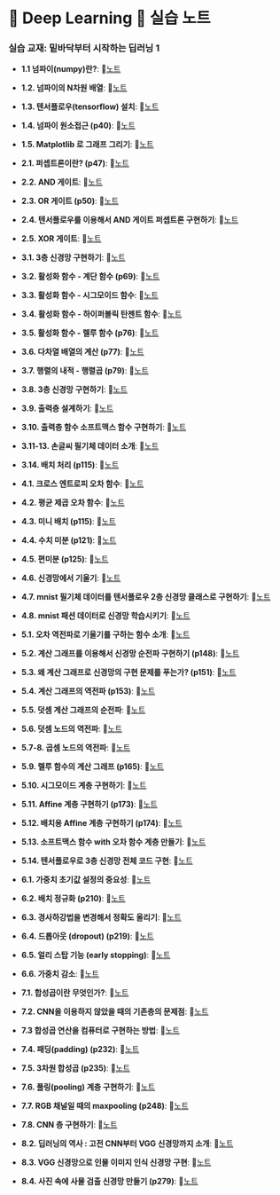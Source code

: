 # 🧠 Deep Learning 📕 실습 노트
### 실습 교재: 밑바닥부터 시작하는 딥러닝 1

- **1.1 넘파이(numpy)란?**: 📝[노트](https://edgeun.notion.site/0930_-_numpy-matplotlib-111a6bc551d880448616f0d1c562ab05#111a6bc551d8804e8fdccfb7193b4b11)

- **1.2. 넘파이의 N차원 배열**: 📝[노트](https://edgeun.notion.site/0930_-_numpy-matplotlib-111a6bc551d880448616f0d1c562ab05#111a6bc551d880c4bbe4fc7eee9c22f2)

- **1.3. 텐서플로우(tensorflow) 설치**: 📝[노트](https://edgeun.notion.site/0930_-_numpy-matplotlib-111a6bc551d880448616f0d1c562ab05#111a6bc551d880c7aa4afc3963cee781)

- **1.4. 넘파이 원소접근 (p40)**: 📝[노트](https://edgeun.notion.site/0930_-_numpy-matplotlib-111a6bc551d880448616f0d1c562ab05#111a6bc551d8808d9027d9089ee764a0)

- **1.5. Matplotlib 로 그래프 그리기**: 📝[노트](https://edgeun.notion.site/0730_Python_-if-2-if-elif-41f4f6245ea7460cb26f7ee0899589ea#1045acd1ce6747ac89965890510e9db0)

- **2.1. 퍼셉트론이란? (p47)**: 📝[노트](https://edgeun.notion.site/1002_-_Matplotlib-113a6bc551d88065b7f2e0000424b4cf#113a6bc551d88085b50df4f2319045a4)

- **2.2. AND 게이트**: 📝[노트](https://edgeun.notion.site/1002_-_Matplotlib-113a6bc551d88065b7f2e0000424b4cf#113a6bc551d880af946ff178faf9baab)

- **2.3. OR 게이트 (p50)**: 📝[노트](https://edgeun.notion.site/1002_-_Matplotlib-113a6bc551d88065b7f2e0000424b4cf#113a6bc551d880a68e2cef01f71b875e)

- **2.4. 텐서플로우를 이용해서 AND 게이트 퍼셉트론 구현하기**: 📝[노트](https://edgeun.notion.site/1002_-_Matplotlib-113a6bc551d88065b7f2e0000424b4cf#113a6bc551d88041823fcc4855ed03c0)

- **2.5. XOR 게이트**: 📝[노트](https://edgeun.notion.site/1002_-_Matplotlib-113a6bc551d88065b7f2e0000424b4cf#113a6bc551d8802182a1f16116dd96d3)

- **3.1. 3층 신경망 구현하기**: 📝[노트](https://edgeun.notion.site/1002_-_Matplotlib-113a6bc551d88065b7f2e0000424b4cf#113a6bc551d880259772c052cc6e8b2c)

- **3.2. 활성화 함수 - 계단 함수 (p69)**: 📝[노트](https://edgeun.notion.site/1002_-_Matplotlib-113a6bc551d88065b7f2e0000424b4cf#113a6bc551d88061b1ede07112dc494a)

- **3.3. 활성화 함수 - 시그모이드 함수**: 📝[노트](https://edgeun.notion.site/1002_-_Matplotlib-113a6bc551d88065b7f2e0000424b4cf#113a6bc551d880558231fa49fc3953cd)

- **3.4. 활성화 함수 - 하이퍼볼릭 탄젠트 함수**: 📝[노트](https://edgeun.notion.site/1004_-_-115a6bc551d880269b35ec12408aa60a#115a6bc551d88087b516f2da22c7bf5f)

- **3.5. 활성화 함수 - 렐루 함수 (p76)**: 📝[노트](https://edgeun.notion.site/1004_-_-115a6bc551d880269b35ec12408aa60a#115a6bc551d8801aa2dbcd9ac536908d)

- **3.6. 다차열 배열의 계산 (p77)**: 📝[노트](https://edgeun.notion.site/1004_-_-115a6bc551d880269b35ec12408aa60a#115a6bc551d88069aafdc654947381ca)

- **3.7. 행렬의 내적 - 행렬곱 (p79)**: 📝[노트](https://edgeun.notion.site/1004_-_-115a6bc551d880269b35ec12408aa60a#115a6bc551d880c9b161f30ce0d7acb0)

- **3.8. 3층 신경망 구현하기**: 📝[노트](https://edgeun.notion.site/1004_-_-115a6bc551d880269b35ec12408aa60a#115a6bc551d88056868bcdcef129f23a)

- **3.9. 출력층 설계하기**: 📝[노트](https://edgeun.notion.site/1004_-_-115a6bc551d880269b35ec12408aa60a#115a6bc551d880aebb09c0660a528170)

- **3.10. 출력층 함수 소프트맥스 함수 구현하기**: 📝[노트](https://edgeun.notion.site/1007_-_-118a6bc551d8809098f3fef22bb242ee#118a6bc551d8800daff6d5db62c19f5e)

- **3.11-13. 손글씨 필기체 데이터 소개**: 📝[노트](https://edgeun.notion.site/1007_-_-118a6bc551d8809098f3fef22bb242ee#118a6bc551d880098e43da6d2fbfdb13)

- **3.14. 배치 처리 (p115)**: 📝[노트](https://edgeun.notion.site/1007_-_-118a6bc551d8809098f3fef22bb242ee#118a6bc551d880fbaa0fc431b0aa102b)

- **4.1. 크로스 엔트로피 오차 함수**: 📝[노트](https://edgeun.notion.site/1007_-_-118a6bc551d8809098f3fef22bb242ee#118a6bc551d8808abce0d727fe997a21)

- **4.2. 평균 제곱 오차 함수**: 📝[노트](https://edgeun.notion.site/1007_-_-118a6bc551d8809098f3fef22bb242ee#118a6bc551d880699b8ccc60b6a349d5)

- **4.3. 미니 배치 (p115)**: 📝[노트](https://edgeun.notion.site/1008_-_-mnist-119a6bc551d88017b97dc41dd6ccef75#119a6bc551d880d8918ff8fb80cbfc52)

- **4.4. 수치 미분 (p121)**: 📝[노트](https://edgeun.notion.site/1008_-_-mnist-119a6bc551d88017b97dc41dd6ccef75#119a6bc551d880c6a1b6e6ff9bfcb836)

- **4.5. 편미분 (p125)**: 📝[노트](https://edgeun.notion.site/1008_-_-mnist-119a6bc551d88017b97dc41dd6ccef75#119a6bc551d8801caa0fe9f37018fb82)

- **4.6. 신경망에서 기울기**: 📝[노트](https://edgeun.notion.site/1008_-_-mnist-119a6bc551d88017b97dc41dd6ccef75#119a6bc551d88023be83e84564e0f795)

- **4.7. mnist 필기체 데이터를 텐서플로우 2층 신경망 클래스로 구현하기**: 📝[노트](https://edgeun.notion.site/1008_-_-mnist-119a6bc551d88017b97dc41dd6ccef75#119a6bc551d8808f8a5bfbf86d332421)

- **4.8. mnist 패션 데이터로 신경망 학습시키기**: 📝[노트](https://edgeun.notion.site/1008_-_-mnist-119a6bc551d88017b97dc41dd6ccef75#119a6bc551d88093b300c555a386032a)

- **5.1. 오차 역전파로 기울기를 구하는 함수 소개**: 📝[노트](https://edgeun.notion.site/1010_-_-2-11ba6bc551d88063bc05cff8b896d34b#11ba6bc551d880e79892d93f6b4e5231)

- **5.2. 계산 그래프를 이용해서 신경망 순전파 구현하기 (p148)**: 📝[노트](https://edgeun.notion.site/1010_-_-2-11ba6bc551d88063bc05cff8b896d34b#11ba6bc551d880549fdfcfc09df6aea2)

- **5.3. 왜 계산 그래프로 신경망의 구현 문제를 푸는가? (p151)**: 📝[노트](https://edgeun.notion.site/1010_-_-2-11ba6bc551d88063bc05cff8b896d34b#11ba6bc551d88038bd20f946ea9e7367)

- **5.4. 계산 그래프의 역전파 (p153)**: 📝[노트](https://edgeun.notion.site/1010_-_-2-11ba6bc551d88063bc05cff8b896d34b#11ba6bc551d88040a702e8c375de4469)

- **5.5. 덧셈 계산 그래프의 순전파**: 📝[노트](https://edgeun.notion.site/1010_-_-2-11ba6bc551d88063bc05cff8b896d34b#11ba6bc551d880149a49dd9cc1e5f46f)

- **5.6. 덧셈 노드의 역전파**: 📝[노트](https://edgeun.notion.site/1010_-_-2-11ba6bc551d88063bc05cff8b896d34b#11ba6bc551d8807a8cdbf62914ffecff)

- **5.7-8. 곱셈 노드의 역전파**: 📝[노트](https://edgeun.notion.site/1010_-_-2-11ba6bc551d88063bc05cff8b896d34b#11ba6bc551d880118602f806ff48e940)

- **5.9. 렐루 함수의 계산 그래프 (p165)**: 📝[노트](https://edgeun.notion.site/1011_-_-with-11ca6bc551d88053bd3bd9c18b99e180#11ca6bc551d880fa95b4d839ff32a0cf)

- **5.10. 시그모이드 계층 구현하기**: 📝[노트](https://edgeun.notion.site/1011_-_-with-11ca6bc551d88053bd3bd9c18b99e180#11ca6bc551d88093a9d7d5fbf42c0a64)

- **5.11. Affine 계층 구현하기 (p173)**: 📝[노트](https://edgeun.notion.site/1011_-_-with-11ca6bc551d88053bd3bd9c18b99e180#11ca6bc551d88088a641d20e82b14354)

- **5.12. 배치용 Affine 계층 구현하기 (p174)**: 📝[노트](https://edgeun.notion.site/1011_-_-with-11ca6bc551d88053bd3bd9c18b99e180#11ca6bc551d880b194abfdd7a465815e)

- **5.13. 소프트맥스 함수 with 오차 함수 계층 만들기**: 📝[노트](https://edgeun.notion.site/1011_-_-with-11ca6bc551d88053bd3bd9c18b99e180#11ca6bc551d88096919ef76e2d27880b)

- **5.14. 텐서플로우로 3층 신경망 전체 코드 구현**: 📝[노트](https://edgeun.notion.site/1014_-_-3-11fa6bc551d88069a1caef6c481251cd#11fa6bc551d88021b112f9b6703755b7)

- **6.1. 가중치 초기값 설정의 중요성**: 📝[노트](https://edgeun.notion.site/1014_-_-3-11fa6bc551d88069a1caef6c481251cd#11fa6bc551d8800c9e91f19518acfab7)

- **6.2. 배치 정규화 (p210)**: 📝[노트](https://edgeun.notion.site/1014_-_-3-11fa6bc551d88069a1caef6c481251cd#11fa6bc551d8804c9e9bcc4ce3fbaeb9)

- **6.3. 경사하강법을 변경해서 정확도 올리기**: 📝[노트](https://edgeun.notion.site/1014_-_-3-11fa6bc551d88069a1caef6c481251cd#11fa6bc551d880cab41ee10199534a45)

- **6.4. 드롭아웃 (dropout) (p219)**: 📝[노트](https://edgeun.notion.site/1015_-_-dropout-p219-11fa6bc551d880d6aa5ac325c2ef98fb#120a6bc551d8804f8716e42984413e3c)

- **6.5. 얼리 스탑 기능 (early stopping)**: 📝[노트](https://edgeun.notion.site/1015_-_-dropout-p219-11fa6bc551d880d6aa5ac325c2ef98fb#120a6bc551d880bca440ce2c1af01e5b)

- **6.6. 가중치 감소**: 📝[노트](https://edgeun.notion.site/1015_-_-dropout-p219-11fa6bc551d880d6aa5ac325c2ef98fb#120a6bc551d880fd907cf9de7fdc7bb7)

- **7.1. 합성곱이란 무엇인가?**: 📝[노트](https://edgeun.notion.site/1015_-_-dropout-p219-11fa6bc551d880d6aa5ac325c2ef98fb#120a6bc551d880d7ba8ee4fd6b831250)

- **7.2. CNN을 이용하지 않았을 때의 기존층의 문제점**: 📝[노트](https://edgeun.notion.site/1015_-_-dropout-p219-11fa6bc551d880d6aa5ac325c2ef98fb#120a6bc551d8809bb546cd00da116bf7)

- **7.3 합성곱 연산을 컴퓨터로 구현하는 방법**: 📝[노트](https://edgeun.notion.site/1015_-_-dropout-p219-11fa6bc551d880d6aa5ac325c2ef98fb#120a6bc551d88000b871cc05458403fc)

- **7.4. 패딩(padding) (p232)**: 📝[노트](https://edgeun.notion.site/1016_-_-padding-p232-CNN-121a6bc551d8808d8c39ce15d5fdb5d3#121a6bc551d88018a9f4de5b5ebe714f)

- **7.5. 3차원 합성곱 (p235)**: 📝[노트](https://edgeun.notion.site/1016_-_-padding-p232-CNN-121a6bc551d8808d8c39ce15d5fdb5d3#121a6bc551d880e7882eeb1e5586e661)

- **7.6. 풀링(pooling) 계층 구현하기**: 📝[노트](https://edgeun.notion.site/1016_-_-padding-p232-CNN-121a6bc551d8808d8c39ce15d5fdb5d3#121a6bc551d880c79485f9faa0c0fb8e)

- **7.7. RGB 채널일 때의 maxpooling (p248)**: 📝[노트](https://edgeun.notion.site/1016_-_-padding-p232-CNN-121a6bc551d8808d8c39ce15d5fdb5d3#121a6bc551d880fa82bee3ae597c54de)

- **7.8. CNN 층 구현하기**: 📝[노트](https://edgeun.notion.site/1016_-_-padding-p232-CNN-121a6bc551d8808d8c39ce15d5fdb5d3#121a6bc551d880af9894f873b6ecabc7)

- **8.2. 딥러닝의 역사 : 고전 CNN부터 VGG 신경망까지 소개**: 📝[노트](https://edgeun.notion.site/1022_-_-127a6bc551d880a7b7ffec5dd9c49fb0#129a6bc551d880f790acc845fc6b9f30)

- **8.3. VGG 신경망으로 인물 이미지 인식 신경망 구현**: 📝[노트](https://edgeun.notion.site/1023_-_VGG-128a6bc551d880f0b738e4a86fd7ad5a#128a6bc551d880b08580dc4fc9a26863)

- **8.4. 사진 속에 사물 검출 신경망 만들기 (p279)**: 📝[노트](https://edgeun.notion.site/1024_-_-129a6bc551d8802f9240c756a5eb9d27#129a6bc551d880ae8c52ed5994f05dfb)


